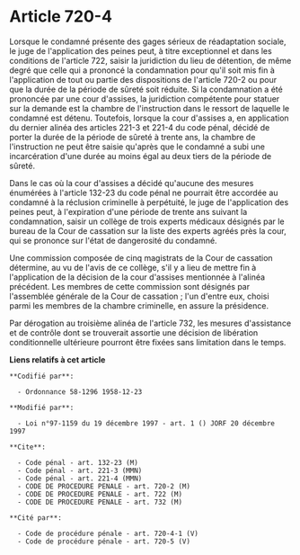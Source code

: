 # Article 720-4

Lorsque le condamné présente des gages sérieux de réadaptation sociale, le juge de l'application des peines peut, à titre
exceptionnel et dans les conditions de l'article 722, saisir la juridiction du lieu de détention, de même degré que celle qui
a prononcé la condamnation pour qu'il soit mis fin à l'application de tout ou partie des dispositions de l'article 720-2 ou
pour que la durée de la période de sûreté soit réduite. Si la condamnation a été prononcée par une cour d'assises, la
juridiction compétente pour statuer sur la demande est la chambre de l'instruction dans le ressort de laquelle le condamné
est détenu. Toutefois, lorsque la cour d'assises a, en application du dernier alinéa des articles 221-3 et 221-4 du code
pénal, décidé de porter la durée de la période de sûreté à trente ans, la chambre de l'instruction ne peut être saisie
qu'après que le condamné a subi une incarcération d'une durée au moins égal au deux tiers de la période de sûreté.

Dans le cas où la cour d'assises a décidé qu'aucune des mesures énumérées à l'article 132-23 du code pénal ne pourrait être
accordée au condamné à la réclusion criminelle à perpétuité, le juge de l'application des peines peut, à l'expiration d'une
période de trente ans suivant la condamnation, saisir un collège de trois experts médicaux désignés par le bureau de la Cour
de cassation sur la liste des experts agréés près la cour, qui se prononce sur l'état de dangerosité du condamné.

Une commission composée de cinq magistrats de la Cour de cassation détermine, au vu de l'avis de ce collège, s'il y a lieu de
mettre fin à l'application de la décision de la cour d'assises mentionnée à l'alinéa précédent. Les membres de cette
commission sont désignés par l'assemblée générale de la Cour de cassation ; l'un d'entre eux, choisi parmi les membres de la
chambre criminelle, en assure la présidence.

Par dérogation au troisième alinéa de l'article 732, les mesures d'assistance et de contrôle dont se trouverait assortie une
décision de libération conditionnelle ultérieure pourront être fixées sans limitation dans le temps.

**Liens relatifs à cet article**

	**Codifié par**:

	  - Ordonnance 58-1296 1958-12-23

	**Modifié par**:

	  - Loi n°97-1159 du 19 décembre 1997 - art. 1 () JORF 20 décembre 1997

	**Cite**:

	  - Code pénal - art. 132-23 (M)
	  - Code pénal - art. 221-3 (MMN)
	  - Code pénal - art. 221-4 (MMN)
	  - CODE DE PROCEDURE PENALE - art. 720-2 (M)
	  - CODE DE PROCEDURE PENALE - art. 722 (M)
	  - CODE DE PROCEDURE PENALE - art. 732 (M)

	**Cité par**:

	  - Code de procédure pénale - art. 720-4-1 (V)
	  - Code de procédure pénale - art. 720-5 (V)

